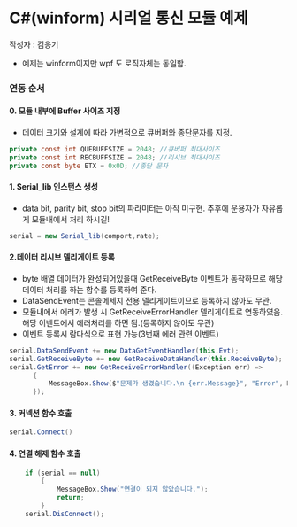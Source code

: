 # C#(winform) 시리얼 통신 모듈 예제
작성자 : 김응기
- 예제는 winform이지만 wpf 도 로직자체는 동일함.

### 연동 순서

#### 0. 모듈 내부에 Buffer 사이즈 지정
- 데이터 크기와 설계에 따라 가변적으로 큐버퍼와 종단문자를 지정.
````c#
private const int QUEBUFFSIZE = 2048; //큐버퍼 최대사이즈
private const int RECBUFFSIZE = 2048; //리시브 최대사이즈
private const byte ETX = 0x0D; //종단 문자
````

#### 1. Serial_lib 인스턴스 생성
- data bit, parity bit, stop bit의 파라미터는 아직 미구현. 
        추후에 운용자가 자유롭게 모듈내에서 처리 하시길!
````C#
serial = new Serial_lib(comport,rate);
````

#### 2.데이터 리시브 델리게이트 등록
 - byte 배열 데이터가 완성되어있을때 GetReceiveByte  이벤트가 동작하므로 해당 데이터 처리를 하는 함수를 등록하여 준다.
 - DataSendEvent는 콘솔메세지 전용 델리게이트이므로 등록하지 않아도 무관.
 - 모듈내에서 에러가 발생 시 GetReceiveErrorHandler 델리게이트로 연동하였음. 해당 이벤트에서 에러처리를 하면 됨.(등록하지 않아도 무관)
 - 이벤트 등록시 람다식으로 표현 가능(3번째 에러 관련 이벤트)
````c#
serial.DataSendEvent += new DataGetEventHandler(this.Evt); 
serial.GetReceiveByte += new GetReceiveDataHandler(this.ReceiveByte);
serial.GetError += new GetReceiveErrorHandler((Exception err) =>
      {
          MessageBox.Show($"문제가 생겼습니다.\n {err.Message}", "Error", MessageBoxButtons.OK, MessageBoxIcon.Error);
      });
````

#### 3. 커넥션 함수 호출
````C#
serial.Connect()
````

#### 4. 연결 해제 함수 호출
````C#
    if (serial == null)
        {
            MessageBox.Show("연결이 되지 않았습니다.");
            return;
        }
    serial.DisConnect();
````

